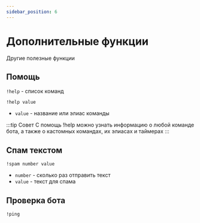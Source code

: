 ```yaml
---
sidebar_position: 6
---
```


# Дополнительные функции

Другие полезные функции

## Помощь
`!help` - список команд

`!help value`
- `value` - название или элиас команды

:::tip Совет
С помощь !help можно узнать информацию о любой команде бота, а также о кастомных командах, их элиасах и таймерах
:::

## Спам текстом
`!spam number value`
- `number` - сколько раз отправить текст
- `value` - текст для спама

## Проверка бота
`!ping`